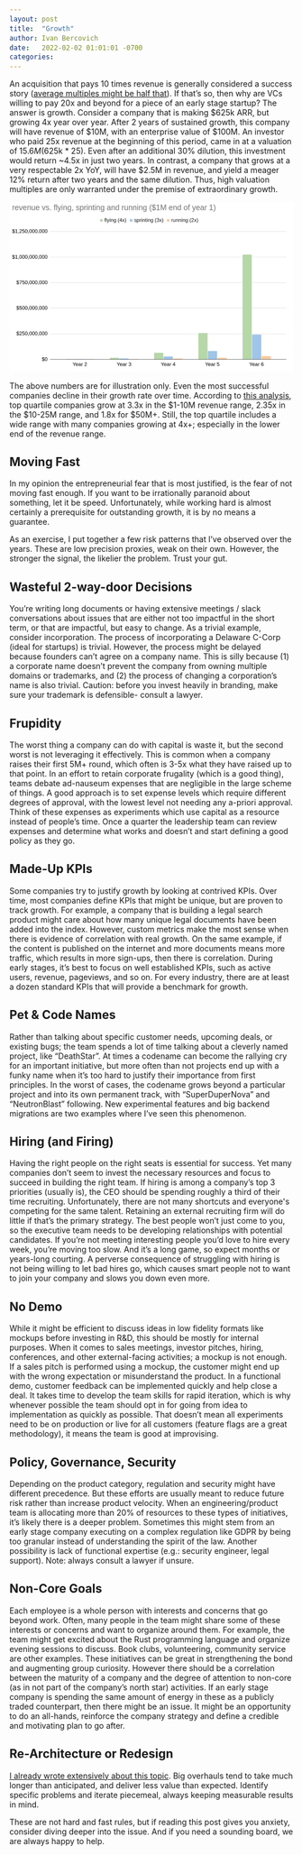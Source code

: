 ```yaml
---
layout: post
title:  "Growth"
author: Ivan Bercovich
date:   2022-02-02 01:01:01 -0700
categories:
---
```

An acquisition that pays 10 times revenue is generally considered a success story ([average multiples might be half that](https://microcap.co/valuation-multiples-for-tech-software-companies-2021-updated/)). If that’s so, then why are VCs willing to pay 20x and beyond for a piece of an early stage startup? The answer is growth. Consider a company that is making $625k ARR, but growing 4x year over year. After 2 years of sustained growth, this company will have revenue of $10M, with an enterprise value of $100M. An investor who paid 25x revenue at the beginning of this period, came in at a valuation of $15.6M ($625k * 25). Even after an additional 30% dilution, this investment would return ~4.5x in just two years. In contrast, a company that grows at a very respectable 2x YoY, will have $2.5M in revenue, and yield a meager 12% return after two years and the same dilution. Thus, high valuation multiples are only warranted under the premise of extraordinary growth.

![growth vs run,sprint,fly](/assets/growth-chart.png)

The above numbers are for illustration only. Even the most successful companies decline in their growth rate over time. According to [this analysis](https://www.bvp.com/atlas/scaling-to-100-million), top quartile companies grow at 3.3x in the $1-10M revenue range, 2.35x in the $10-25M range, and 1.8x for $50M+. Still, the top quartile includes a wide range with many companies growing at 4x+; especially in the lower end of the revenue range.

Moving Fast
--------------------------
In my opinion the entrepreneurial fear that is most justified, is the fear of not moving fast enough. If you want to be irrationally paranoid about something, let it be speed. Unfortunately, while working hard is almost certainly a prerequisite for outstanding growth, it is by no means a guarantee.

As an exercise, I put together a few risk patterns that I’ve observed over the years. These are low precision proxies, weak on their own. However, the stronger the signal, the likelier the problem. Trust your gut.

Wasteful 2-way-door Decisions
--------------------------
You’re writing long documents or having extensive meetings / slack conversations about issues that are either not too impactful in the short term, or that are impactful, but easy to change. As a trivial example, consider incorporation. The process of incorporating a Delaware C-Corp (ideal for startups) is trivial. However, the process might be delayed because founders can’t agree on a company name. This is silly because (1) a corporate name doesn’t prevent the company from owning multiple domains or trademarks, and (2) the process of changing a corporation’s name is also trivial. Caution: before you invest heavily in branding, make sure your trademark is defensible- consult a lawyer.

Frupidity
--------------------------
The worst thing a company can do with capital is waste it, but the second worst is not leveraging it effectively. This is common when a company raises their first 5M+ round, which often is 3-5x what they have raised up to that point. In an effort to retain corporate frugality (which is a good thing), teams debate ad-nauseum expenses that are negligible in the large scheme of things. A good approach is to set expense levels which require different degrees of approval, with the lowest level not needing any a-priori approval. Think of these expenses as experiments which use capital as a resource instead of people’s time. Once a quarter the leadership team can review expenses and determine what works and doesn’t and start defining a good policy as they go.

Made-Up KPIs
--------------------------
Some companies try to justify growth by looking at contrived KPIs. Over time, most companies define KPIs that might be unique, but are proven to track growth. For example, a company that is building a legal search product might care about how many unique legal documents have been added into the index. However, custom metrics make the most sense when there is evidence of correlation with real growth. On the same example, if the content is published on the internet and more documents means more traffic, which results in more sign-ups, then there is correlation. During early stages, it’s best to focus on well established KPIs, such as active users, revenue, pageviews, and so on. For every industry, there are at least a dozen standard KPIs that will provide a benchmark for growth.

Pet & Code Names
--------------------------
Rather than talking about specific customer needs, upcoming deals, or existing bugs; the team spends a lot of time talking about a cleverly named project, like “DeathStar”. At times a codename can become the rallying cry for an important initiative, but more often than not projects end up with a funky name when it’s too hard to justify their importance from first principles. In the worst of cases, the codename grows beyond a particular project and into its own permanent track, with “SuperDuperNova” and “NeutronBlast” following. New experimental features and big backend migrations are two examples where I’ve seen this phenomenon. 

Hiring (and Firing)
--------------------------
Having the right people on the right seats is essential for success. Yet many companies don’t seem to invest the necessary resources and focus to succeed in building the right team. If hiring is among a company’s top 3 priorities (usually is), the CEO should be spending roughly a third of their time recruiting. Unfortunately, there are not many shortcuts and everyone's competing for the same talent. Retaining an external recruiting firm will do little if that’s the primary strategy. The best people won’t just come to you, so the executive team needs to be developing relationships with potential candidates. If you’re not meeting interesting people you’d love to hire every week, you’re moving too slow. And it’s a long game, so expect months or years-long courting. A perverse consequence of struggling with hiring is not being willing to let bad hires go, which causes smart people not to want to join your company and slows you down even more.

No Demo
--------------------------
While it might be efficient to discuss ideas in low fidelity formats like mockups before investing in R&D, this should be mostly for internal purposes. When it comes to sales meetings, investor pitches, hiring, conferences, and other external-facing activities; a mockup is not enough. If a sales pitch is performed using a mockup, the customer might end up with the wrong expectation or misunderstand the product. In a functional demo, customer feedback can be implemented quickly and help close a deal. It takes time to develop the team skills for rapid iteration, which is why whenever possible the team should opt in for going from idea to implementation as quickly as possible. That doesn’t mean all experiments need to be on production or live for all customers (feature flags are a great methodology), it means the team is good at improvising.

Policy, Governance, Security
--------------------------
Depending on the product category, regulation and security might have different precedence. But these efforts are usually meant to reduce future risk rather than increase product velocity. When an engineering/product team is allocating more than 20% of resources to these types of initiatives, it’s likely there is a deeper problem. Sometimes this might stem from an early stage company executing on a complex regulation like GDPR by being too granular instead of understanding the spirit of the law. Another possibility is lack of functional expertise (e.g.: security engineer, legal support). Note: always consult a lawyer if unsure.

Non-Core Goals
--------------------------
Each employee is a whole person with interests and concerns that go beyond work. Often, many people in the team might share some of these interests or concerns and want to organize around them. For example, the team might get excited about the Rust programming language and organize evening sessions to discuss. Book clubs, volunteering, community service are other examples. These initiatives can be great in strengthening the bond and augmenting group curiosity. However there should be a correlation between the maturity of a company and the degree of attention to non-core (as in not part of the company’s north star) activities. If an early stage company is spending the same amount of energy in these as a publicly traded counterpart, then there might be an issue. It might be an opportunity to do an all-hands, reinforce the company strategy and define a credible and motivating plan to go after.

Re-Architecture or Redesign
--------------------------
[I already wrote extensively about this topic](https://blog.ivanbercovich.com/2021/on-technical-debt). Big overhauls tend to take much longer than anticipated, and deliver less value than expected. Identify specific problems and iterate piecemeal, always keeping measurable results in mind.

These are not hard and fast rules, but if reading this post gives you anxiety, consider diving deeper into the issue. And if you need a sounding board, we are always happy to help.
